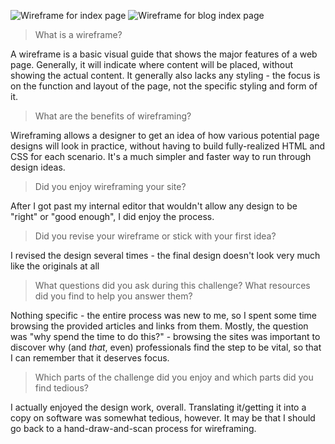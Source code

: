 ![Wireframe for index page](imgs/wireframe-index.png)
![Wireframe for blog index page](imgs/wireframe-blog-index.jpg)

> What is a wireframe?

A wireframe is a basic visual guide that shows the major features of a web page. Generally, it will indicate where content will be placed, without showing the actual content. It generally also lacks any styling - the focus is on the function and layout of the page, not the specific styling and form of it.

> What are the benefits of wireframing?

Wireframing allows a designer to get an idea of how various potential page designs will look in practice, without having to build fully-realized HTML and CSS for each scenario. It's a much simpler and faster way to run through design ideas.

> Did you enjoy wireframing your site?

After I got past my internal editor that wouldn't allow any design to be "right" or "good enough", I did enjoy the process.

> Did you revise your wireframe or stick with your first idea?

I revised the design several times - the final design doesn't look very much like the originals at all

> What questions did you ask during this challenge? What resources did you find to help you answer them?

Nothing specific - the entire process was new to me, so I spent some time browsing the provided articles and links from them. Mostly, the question was "why spend the time to do this?" - browsing the sites was important to discover why (and *that*, even) professionals find the step to be vital, so that I can remember that it deserves focus.

> Which parts of the challenge did you enjoy and which parts did you find tedious?

I actually enjoyed the design work, overall. Translating it/getting it into a copy on software was somewhat tedious, however. It may be that I should go back to a hand-draw-and-scan process for wireframing.